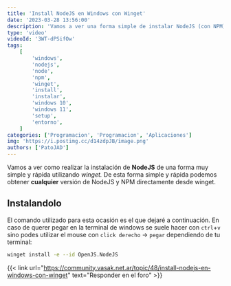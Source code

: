 ```yaml
---
title: 'Install NodeJS en Windows con Winget'
date: '2023-03-28 13:56:00'
description: 'Vamos a ver una forma simple de instalar NodeJS (con NPM) en Windows 10 o 11 usando winget'
type: 'video'
videoId: '3WT-dPSifOw'
tags:
    [
        'windows',
        'nodejs',
        'node',
        'npm',
        'winget',
        'install',
        'instalar',
        'windows 10',
        'windows 11',
        'setup',
        'entorno',
    ]
categories: ['Programacion', 'Programacion', 'Aplicaciones']
img: 'https://i.postimg.cc/d14zdpJB/image.png'
authors: ['PatoJAD']
---
```


Vamos a ver como realizar la instalación de **NodeJS** de una forma muy simple y rápida utilizando _winget._ De esta forma simple y rápida podemos obtener **cualquier** versión de NodeJS y NPM directamente desde winget.

## Instalandolo

El comando utilizado para esta ocasión es el que dejaré a continuación. En caso de querer pegar en la terminal de windows se suele hacer con `ctrl`+`v` sino podes utilizar el mouse con `click derecho` -> `pegar` dependiendo de tu terminal:

```bash
winget install -e --id OpenJS.NodeJS
```

{{< link url="https://community.vasak.net.ar/topic/48/install-nodejs-en-windows-con-winget" text="Responder en el foro" >}}
